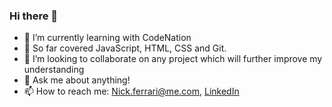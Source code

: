 ### Hi there 👋


- 🌱 I’m currently learning with CodeNation
- 🔭 So far covered JavaScript, HTML, CSS and Git.
- 👯 I’m looking to collaborate on any project which will further improve my understanding
- 💬 Ask me about anything!
- 📫 How to reach me: Nick.ferrari@me.com, [LinkedIn](https://www.linkedin.com/in/nicholas-ferrari-126a47116/)
